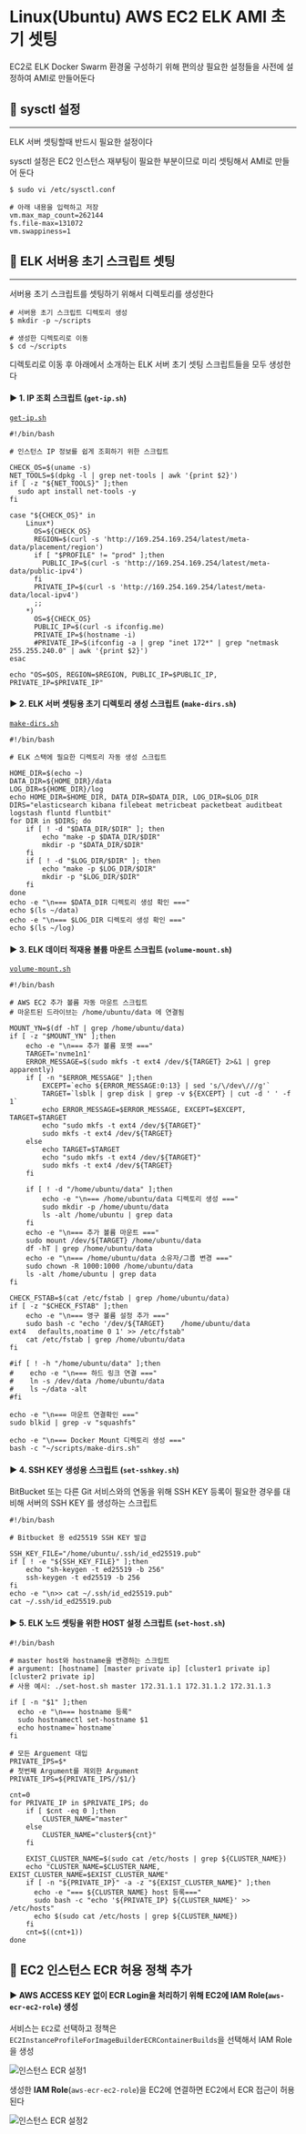 # Linux(Ubuntu) AWS EC2 ELK AMI 초기 셋팅

EC2로 ELK Docker Swarm 환경울 구성하기 위해 편의상 필요한 설정들을 사전에 설정하여 AMI로 만들어둔다




## 🚦 sysctl 설정

---

ELK 서버 셋팅할때 반드시 필요한 설정이다

sysctl 설정은 EC2 인스턴스 재부팅이 필요한 부분이므로 미리 셋팅해서 AMI로 만들어 둔다

```shell
$ sudo vi /etc/sysctl.conf

# 아래 내용을 입력하고 저장
vm.max_map_count=262144
fs.file-max=131072
vm.swappiness=1
```




## 🚦 ELK 서버용 초기 스크립트 셋팅

---

서버용 초기 스크립트를 셋팅하기 위해서 디렉토리를 생성한다

```shell
# 서버용 초기 스크립트 디렉토리 생성
$ mkdir -p ~/scripts

# 생성한 디렉토리로 이동
$ cd ~/scripts
```

디렉토리로 이동 후 아래에서 소개하는 ELK 서버 초기 셋팅 스크립트들을 모두 생성한다


#### ► 1. IP 조회 스크립트 (`get-ip.sh`) 

[`get-ip.sh`](../scripts/server-init/get-ip.sh)

```shell
#!/bin/bash

# 인스턴스 IP 정보를 쉽게 조회하기 위한 스크립트

CHECK_OS=$(uname -s)
NET_TOOLS=$(dpkg -l | grep net-tools | awk '{print $2}')
if [ -z "${NET_TOOLS}" ];then
  sudo apt install net-tools -y
fi

case "${CHECK_OS}" in
	Linux*)
      OS=${CHECK_OS}
      REGION=$(curl -s 'http://169.254.169.254/latest/meta-data/placement/region')
      if [ "$PROFILE" != "prod" ];then
        PUBLIC_IP=$(curl -s 'http://169.254.169.254/latest/meta-data/public-ipv4')
      fi
      PRIVATE_IP=$(curl -s 'http://169.254.169.254/latest/meta-data/local-ipv4')
      ;;
    *)
      OS=${CHECK_OS}
      PUBLIC_IP=$(curl -s ifconfig.me)
      PRIVATE_IP=$(hostname -i)
      #PRIVATE_IP=$(ifconfig -a | grep "inet 172*" | grep "netmask 255.255.240.0" | awk '{print $2}')
esac

echo "OS=$OS, REGION=$REGION, PUBLIC_IP=$PUBLIC_IP, PRIVATE_IP=$PRIVATE_IP"
```


#### ► 2. ELK 서버 셋팅용 초기 디렉토리 생성 스크립트 (`make-dirs.sh`)

[`make-dirs.sh`](../scripts/server-init/make-dirs.sh)

```shell
#!/bin/bash

# ELK 스택에 필요한 디렉토리 자동 생성 스크립트

HOME_DIR=$(echo ~)
DATA_DIR=${HOME_DIR}/data
LOG_DIR=${HOME_DIR}/log
echo HOME_DIR=$HOME_DIR, DATA_DIR=$DATA_DIR, LOG_DIR=$LOG_DIR
DIRS="elasticsearch kibana filebeat metricbeat packetbeat auditbeat logstash fluntd fluntbit"
for DIR in $DIRS; do
    if [ ! -d "$DATA_DIR/$DIR" ]; then
        echo "make -p $DATA_DIR/$DIR"
        mkdir -p "$DATA_DIR/$DIR"
    fi
    if [ ! -d "$LOG_DIR/$DIR" ]; then
        echo "make -p $LOG_DIR/$DIR"
        mkdir -p "$LOG_DIR/$DIR"
    fi
done
echo -e "\n=== $DATA_DIR 디렉토리 생성 확인 ==="
echo $(ls ~/data)
echo -e "\n=== $LOG_DIR 디렉토리 생성 확인 ==="
echo $(ls ~/log)
```


#### ► 3. ELK 데이터 적재용 볼륨 마운트 스크립트 (`volume-mount.sh`)

[`volume-mount.sh`](../scripts/server-init/volume-mount.sh)

```shell
#!/bin/bash

# AWS EC2 추가 볼륨 자동 마운트 스크립트
# 마운트된 드라이브는 /home/ubuntu/data 에 연결됨

MOUNT_YN=$(df -hT | grep /home/ubuntu/data)
if [ -z "$MOUNT_YN" ];then
    echo -e "\n=== 추가 볼륨 포멧 ==="
    TARGET='nvme1n1'
    ERROR_MESSAGE=$(sudo mkfs -t ext4 /dev/${TARGET} 2>&1 | grep apparently)
    if [ -n "$ERROR_MESSAGE" ];then
        EXCEPT=`echo ${ERROR_MESSAGE:0:13} | sed 's/\/dev\///g'`
        TARGET=`lsblk | grep disk | grep -v ${EXCEPT} | cut -d ' ' -f 1`
        echo ERROR_MESSAGE=$ERROR_MESSAGE, EXCEPT=$EXCEPT, TARGET=$TARGET
        echo "sudo mkfs -t ext4 /dev/${TARGET}"
        sudo mkfs -t ext4 /dev/${TARGET}
    else
        echo TARGET=$TARGET
        echo "sudo mkfs -t ext4 /dev/${TARGET}"
        sudo mkfs -t ext4 /dev/${TARGET}
    fi

    if [ ! -d "/home/ubuntu/data" ];then
        echo -e "\n=== /home/ubuntu/data 디렉토리 생성 ==="
        sudo mkdir -p /home/ubuntu/data
        ls -alt /home/ubuntu | grep data
    fi
    echo -e "\n=== 추가 볼륨 마운트 ==="
    sudo mount /dev/${TARGET} /home/ubuntu/data
    df -hT | grep /home/ubuntu/data
    echo -e "\n=== /home/ubuntu/data 소유자/그룹 변경 ==="
    sudo chown -R 1000:1000 /home/ubuntu/data
    ls -alt /home/ubuntu | grep data
fi

CHECK_FSTAB=$(cat /etc/fstab | grep /home/ubuntu/data)
if [ -z "$CHECK_FSTAB" ];then
    echo -e "\n=== 영구 볼륨 설정 추가 ==="
    sudo bash -c "echo '/dev/${TARGET}    /home/ubuntu/data        ext4   defaults,noatime 0 1' >> /etc/fstab"
    cat /etc/fstab | grep /home/ubuntu/data
fi

#if [ ! -h "/home/ubuntu/data" ];then
#    echo -e "\n=== 하드 링크 연결 ==="
#    ln -s /dev/data /home/ubuntu/data
#    ls ~/data -alt
#fi

echo -e "\n=== 마운트 연결확인 ==="
sudo blkid | grep -v "squashfs"

echo -e "\n=== Docker Mount 디렉토리 생성 ==="
bash -c "~/scripts/make-dirs.sh"
```


#### ► 4. SSH KEY 생성용 스크립트 (`set-sshkey.sh`)

BitBucket 또는 다른 Git 서비스와의 연동을 위해 SSH KEY 등록이 필요한 경우를 대비해 서버의 SSH KEY 를 생성하는 스크립트

```shell
#!/bin/bash

# Bitbucket 용 ed25519 SSH KEY 발급

SSH_KEY_FILE="/home/ubuntu/.ssh/id_ed25519.pub"
if [ ! -e "${SSH_KEY_FILE}" ];then
    echo "sh-keygen -t ed25519 -b 256"
    ssh-keygen -t ed25519 -b 256
fi
echo -e "\n>> cat ~/.ssh/id_ed25519.pub"
cat ~/.ssh/id_ed25519.pub
```


#### ► 5. ELK 노드 셋팅을 위한 HOST 설정 스크립트 (`set-host.sh`)

```shell
#!/bin/bash

# master host와 hostname을 변경하는 스크립트
# argument: [hostname] [master private ip] [cluster1 private ip] [cluster2 private ip]
# 사용 예시: ./set-host.sh master 172.31.1.1 172.31.1.2 172.31.1.3

if [ -n "$1" ];then
  echo -e "\n=== hostname 등록"
  sudo hostnamectl set-hostname $1
  echo hostname=`hostname`
fi

# 모든 Arguement 대입
PRIVATE_IPS=$*
# 첫번째 Argument를 제외한 Argument
PRIVATE_IPS=${PRIVATE_IPS//$1/}

cnt=0
for PRIVATE_IP in $PRIVATE_IPS; do
    if [ $cnt -eq 0 ];then
        CLUSTER_NAME="master"
    else
        CLUSTER_NAME="cluster${cnt}"
    fi

    EXIST_CLUSTER_NAME=$(sudo cat /etc/hosts | grep ${CLUSTER_NAME})
    echo "CLUSTER_NAME=$CLUSTER_NAME, EXIST_CLUSTER_NAME=$EXIST_CLUSTER_NAME"
    if [ -n "${PRIVATE_IP}" -a -z "${EXIST_CLUSTER_NAME}" ];then
      echo -e "=== ${CLUSTER_NAME} host 등록==="
      sudo bash -c "echo '${PRIVATE_IP} ${CLUSTER_NAME}' >> /etc/hosts"
      echo $(sudo cat /etc/hosts | grep ${CLUSTER_NAME})
    fi
    cnt=$((cnt+1))
done
```




## 🚦 EC2 인스턴스 ECR 허용 정책 추가


#### ► AWS ACCESS KEY 없이 ECR Login을 처리하기 위해 EC2에 IAM Role(`aws-ecr-ec2-role`) 생성

서비스는 `EC2`로 선택하고 정책은 `EC2InstanceProfileForImageBuilderECRContainerBuilds`을 선택해서 IAM Role을 생성

![인스턴스 ECR 설정1](image/ecr1.png)

생성한 **IAM Role**(`aws-ecr-ec2-role`)을 EC2에 연결하면 EC2에서 ECR 접근이 허용된다

![인스턴스 ECR 설정2](image/ecr2.png)